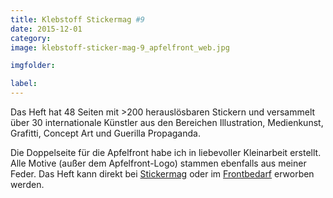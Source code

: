 ```yaml
---
title: Klebstoff Stickermag #9
date: 2015-12-01
category: 
image: klebstoff-sticker-mag-9_apfelfront_web.jpg

imgfolder:

label:
---
```


Das Heft hat 48 Seiten mit >200 herauslösbaren Stickern und versammelt über 30 internationale Künstler aus den Bereichen Illustration, Medienkunst, Grafitti, Concept Art und Guerilla Propaganda.

Die Doppelseite für die Apfelfront habe ich in liebevoller Kleinarbeit erstellt. Alle Motive (außer dem Apfelfront-Logo) stammen ebenfalls aus meiner Feder. Das Heft kann direkt bei [Stickermag][1] oder im [Frontbedarf][2] erworben werden.

  [1]: http://www.stickermag.com/magazine/klebstoff9.html
  [2]: http://frontbedarf.de/index.php?id_product=22&controller=product